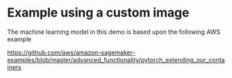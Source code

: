 # Example using a custom image

The machine learning model in this demo is based upon the following AWS example

https://github.com/aws/amazon-sagemaker-examples/blob/master/advanced_functionality/pytorch_extending_our_containers

